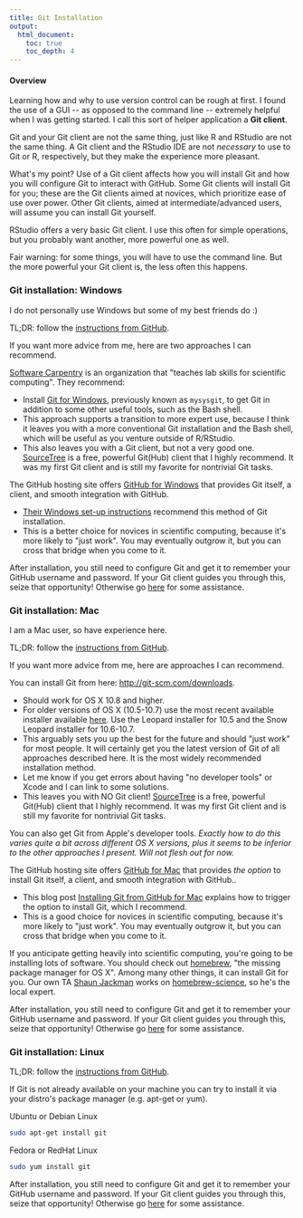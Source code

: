 ```yaml
---
title: Git Installation
output:
  html_document:
    toc: true
    toc_depth: 4
---
```


#### Overview

Learning how and why to use version control can be rough at first. I found the use of a GUI -- as opposed to the command line -- extremely helpful when I was getting started. I call this sort of helper application a __Git client__.

Git and your Git client are not the same thing, just like R and RStudio are not the same thing. A Git client and the RStudio IDE are not *necessary* to use to Git or R, respectively, but they make the experience more pleasant.

What's my point? Use of a Git client affects how you will install Git and how you will configure Git to interact with GitHub. Some Git clients will install Git for you; these are the Git clients aimed at novices, which prioritize ease of use over power. Other Git clients, aimed at intermediate/advanced users, will assume you can install Git yourself.

RStudio offers a very basic Git client. I use this often for simple operations, but you probably want another, more powerful one as well.

Fair warning: for some things, you will have to use the command line. But the more powerful your Git client is, the less often this happens.

### Git installation: Windows

I do not personally use Windows but some of my best friends do :)

TL;DR: follow the [instructions from GitHub](https://help.github.com/articles/set-up-git#platform-windows).

If you want more advice from me, here are two approaches I can recommend.

[Software Carpentry](http://software-carpentry.org) is an organization that "teaches lab skills for scientific computing". They recommend:

  * Install [Git for Windows](http://msysgit.github.io), previously known as `mysysgit`, to get Git in addition to some other useful tools, such as the Bash shell.
  * This approach supports a transition to more expert use, because I think it leaves you with a more conventional Git installation and the Bash shell, which will be useful as you venture outside of R/RStudio.
  * This also leaves you with a Git client, but not a very good one. [SourceTree](http://www.sourcetreeapp.com) is a free, powerful Git(Hub) client that I highly recommend. It was my first Git client and is still my favorite for nontrivial Git tasks.
  
The GitHub hosting site offers [GitHub for Windows](https://windows.github.com) that provides Git itself, a client, and smooth integration with GitHub.

  * [Their Windows set-up instructions](https://help.github.com/articles/set-up-git#platform-windows) recommend this method of Git installation.
  * This is a better choice for novices in scientific computing, because it's more likely to "just work". You may eventually outgrow it, but you can cross that bridge when you come to it.
  
After installation, you still need to configure Git and get it to remember your GitHub username and password. If your Git client guides you through this, seize that opportunity! Otherwise go [here](block003_git-config-credential-cache.html) for some assistance.

### Git installation: Mac

I am a Mac user, so have experience here.

TL;DR: follow the [instructions from GitHub](https://help.github.com/articles/set-up-git#platform-mac).

If you want more advice from me, here are approaches I can recommend.

You can install Git from here: <http://git-scm.com/downloads>.

  * Should work for OS X 10.8 and higher.
  * For older versions of OS X (10.5-10.7) use the most recent available installer available [here](https://code.google.com/p/git-osx-installer/downloads/list). Use the Leopard installer for 10.5 and the Snow Leopard installer for 10.6-10.7.
  * This arguably sets you up the best for the future and should "just work" for most people. It will certainly get you the latest version of Git of all approaches described here. It is the most widely recommended installation method.
  * Let me know if you get errors about having "no developer tools" or Xcode and I can link to some solutions.
  * This leaves you with NO Git client! [SourceTree](http://www.sourcetreeapp.com) is a free, powerful Git(Hub) client that I highly recommend. It was my first Git client and is still my favorite for nontrivial Git tasks.
  
You can also get Git from Apple's developer tools. *Exactly how to do this varies quite a bit across different OS X versions, plus it seems to be inferior to the other approaches I present. Will not flesh out for now.*

The GitHub hosting site offers [GitHub for Mac](https://windows.github.com) that provides *the option* to install Git itself, a client, and smooth integration with GitHub..

  * This blog post [Installing Git from GitHub for Mac](https://github.com/blog/1510-installing-git-from-github-for-mac) explains how to trigger the option to install Git, which I recommend.
  * This is a good choice for novices in scientific computing, because it's more likely to "just work". You may eventually outgrow it, but you can cross that bridge when you come to it.

If you anticipate getting heavily into scientific computing, you're going to be installing lots of software. You should check out [homebrew](http://brew.sh), "the missing package manager for OS X". Among many other things, it can install Git for you. Our own TA [Shaun Jackman](https://github.com/sjackman) works on [homebrew-science](https://github.com/Homebrew/homebrew-science), so he's the local expert.

After installation, you still need to configure Git and get it to remember your GitHub username and password. If your Git client guides you through this, seize that opportunity! Otherwise go [here](block003_git-config-credential-cache.html) for some assistance.

### Git installation: Linux

TL;DR: follow the [instructions from GitHub](https://help.github.com/articles/set-up-git#platform-linux).

If Git is not already available on your machine you can try to install it via your distro's package manager (e.g. apt-get or yum).

Ubuntu or Debian Linux

```sh
sudo apt-get install git
```

Fedora or RedHat Linux

```sh
sudo yum install git
```

After installation, you still need to configure Git and get it to remember your GitHub username and password. If your Git client guides you through this, seize that opportunity! Otherwise go [here](block003_git-config-credential-cache.html) for some assistance.
